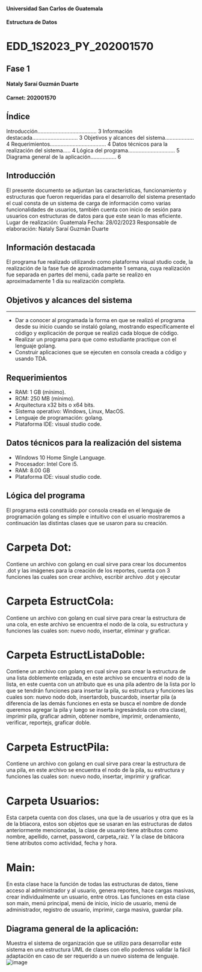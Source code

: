 #### Universidad San Carlos de Guatemala 
#### Estructura de Datos






# EDD_1S2023_PY_202001570
## Fase 1





#### Nataly Saraí Guzmán Duarte
#### Carnet: 202001570



## Índice 
Introducción.......................................	3
Información destacada..............................	3
Objetivos y alcances del sistema...................	4
Requerimientos..................................... 4
Datos técnicos para la realización del sistema.....	4
Lógica del programa...............................	5
Diagrama general de la aplicación.................	6

## Introducción
El presente documento se adjuntan las características, funcionamiento y estructuras que fueron requeridas para el desarrollo del sistema presentado el cual consta de un sistema de carga de información como varias funcionalidades de usuarios, también cuenta con inicio de sesión para usuarios con estructuras de datos para que este sean lo mas eficiente. 
Lugar de realización: Guatemala
Fecha: 28/02/2023
Responsable de elaboración: Nataly Saraí Guzmán Duarte


## Información destacada
El programa fue realizado utilizando como plataforma visual studio code, la realización de la fase fue de aproximadamente 1 semana, cuya realización fue separada en partes del menú, cada parte se realizo en aproximadamente 1 día su realización completa.



## Objetivos y alcances del sistema
------------------------------------
*	Dar a conocer al programada la forma en que se realizó el programa desde su inicio cuando se instaló golang, mostrando específicamente el código y explicación de porque se realizó cada bloque de código. 
*	 Realizar un programa para que como estudiante practique con el lenguaje golang. 
*	Construir aplicaciones que se ejecuten en consola creada a código y usando TDA.



## Requerimientos
*	RAM: 1 GB (mínimo). 
*	ROM: 250 MB (mínimo). 
*	Arquitectura x32 bits o x64 bits. 
*	Sistema operativo: Windows, Linux, MacOS. 
*	Lenguaje de programación: golang. 
*	Plataforma IDE: visual studio code.


## Datos técnicos para la realización del sistema
*	Windows 10 Home Single Language. 
*	Procesador: Intel Core i5. 
*	RAM: 8.00 GB 
*	Plataforma IDE: visual studio code.


## Lógica del programa
El programa está constituido por consola creada en el lenguaje de programación golang es simple e intuitivo con el usuario mostraremos a continuación las distintas clases que se usaron para su creación.
# Carpeta Dot: 
Contiene un archivo con golang en cual sirve para crear los documentos .dot y las imágenes para la creación de los reportes, cuenta con 3 funciones las cuales son crear archivo, escribir archivo .dot y ejecutar
# Carpeta EstructCola: 
Contiene un archivo con golang en cual sirve para crear la estructura de una cola, en este archivo se encuentra el nodo de la cola, su estructura y funciones las cuales son: nuevo nodo, insertar, eliminar y graficar.
# Carpeta EstructListaDoble: 
Contiene un archivo con golang en cual sirve para crear la estructura de una lista doblemente enlazada, en este archivo se encuentra el nodo de la lista, en este cuenta con un atributo que es una pila adentro de la lista por lo que se tendrán funciones para insertar la pila, su estructura y funciones las cuales son: nuevo nodo dob, insertardob, buscardob, insertar pila (a diferencia de las demás funciones en esta se busca el nombre de donde queremos agregar la pila y luego se inserta ingresándola con otra clase), imprimir pila, graficar admin, obtener nombre, imprimir, ordenamiento, verificar, reportejs, graficar doble.
# Carpeta EstructPila: 
Contiene un archivo con golang en cual sirve para crear la estructura de una pila, en este archivo se encuentra el nodo de la pila, su estructura y funciones las cuales son: nuevo nodo, insertar, imprimir y graficar.
# Carpeta Usuarios: 
Esta carpeta cuenta con dos clases, una que la de usuarios y otra que es la de la btiacora, estos son objetos que se usaran en las estructuras de datos anteriormente mencionadas, la clase de usuario tiene atributos como nombre, apellido, carnet, password, carpeta_raiz. Y la clase de bitácora tiene atributos como actividad, fecha y hora. 
# Main: 
En esta clase hace la función de todas las estructuras de datos, tiene acceso al administrador y al usuario, genera reportes, hace cargas masivas, crear individualmente un usuario, entre otros. Las funciones en esta clase son main, menú principal, menú de inicio, inicio de usuario, menú de administrador, registro de usuario, imprimir, carga masiva, guardar pila.


## Diagrama general de la aplicación:
Muestra el sistema de organización que se utilizo para desarrollar este sistema en una estructura UML de clases con ello podemos validar la fácil adaptación en caso de ser requerido a un nuevo sistema de lenguaje.
![image](https://user-images.githubusercontent.com/82484670/222013896-4b2495f7-83e4-4167-a565-73e920b72a3b.png)

